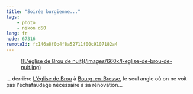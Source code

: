 ```yaml
---
title: "Soirée burgienne..."
tags:
    - photo
    - nikon d50
lang: fr
node: 67316
remoteId: fc146a8f0b4f8a52711f00c9107182a4
---
```

<figure class="object-center"><a href="/images/l-eglise-de-brou-de-nuit.jpg">![L'église de Brou de nuit](/images/660x/l-eglise-de-brou-de-nuit.jpg)
</a></figure>


... derrière [L'église de Brou](http://photos.pwet.fr/galeries/le-monastere-royal-de-brou/) à [Bourg-en-Bresse](http://photos.pwet.fr/villes-et-departements/ain-01/bourg-en-bresse/), le seul angle où on ne voit pas l'échafaudage nécessaire à sa rénovation...

